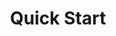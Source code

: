 ---
title: Quick Start
description: A quick and basic tutorial on using NTwitch
fa_icon: fa-paper-plane
updated: 2017-07-26 11:00 -0600
---